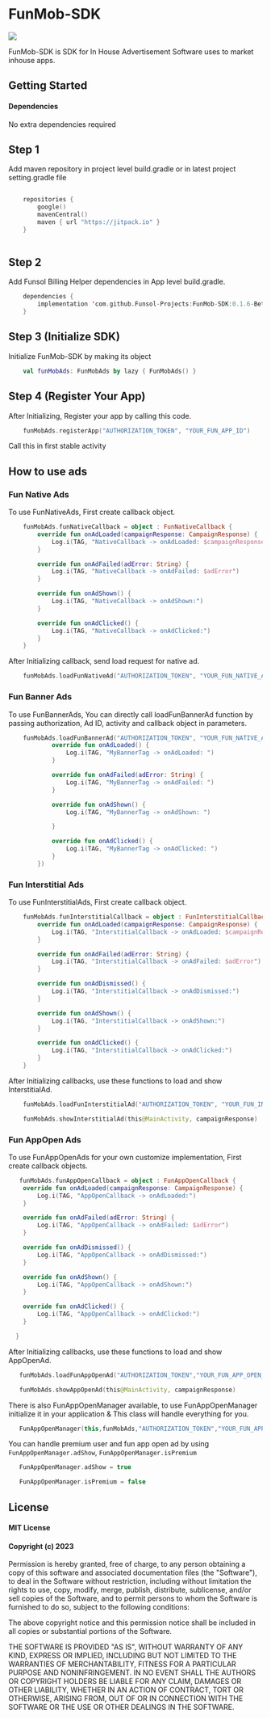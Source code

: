 # FunMob-SDK

[![](https://jitpack.io/v/Funsol-Projects/FunMob-SDK.svg)](https://jitpack.io/#Funsol-Projects/FunMob-SDK)

FunMob-SDK is SDK for In House Advertisement Software uses to market inhouse apps.

## Getting Started

#### Dependencies

No extra dependencies required

## Step 1

Add maven repository in project level build.gradle or in latest project setting.gradle file

```kotlin 

    repositories {
        google()
        mavenCentral()
        maven { url "https://jitpack.io" }
    }
 
```  

## Step 2

Add Funsol Billing Helper dependencies in App level build.gradle.

```kotlin
    dependencies {
        implementation 'com.github.Funsol-Projects:FunMob-SDK:0.1.6-Beta'
    }
```  

## Step 3 (Initialize SDK)

Initialize FunMob-SDK by making its object
```kotlin
    val funMobAds: FunMobAds by lazy { FunMobAds() }
```

## Step 4 (Register Your App)

After Initializing, Register your app by calling this code.

```kotlin
    funMobAds.registerApp("AUTHORIZATION_TOKEN", "YOUR_FUN_APP_ID")
```

Call this in first stable activity

## How to use ads
### Fun Native Ads

To use FunNativeAds, First create callback object.

```kotlin
    funMobAds.funNativeCallback = object : FunNativeCallback {
        override fun onAdLoaded(campaignResponse: CampaignResponse) {
            Log.i(TAG, "NativeCallback -> onAdLoaded: $campaignResponse")
        }

        override fun onAdFailed(adError: String) {
            Log.i(TAG, "NativeCallback -> onAdFailed: $adError")
        }

        override fun onAdShown() {
            Log.i(TAG, "NativeCallback -> onAdShown:")
        }

        override fun onAdClicked() {
            Log.i(TAG, "NativeCallback -> onAdClicked:")
        }
    }
```

After Initializing callback, send load request for native ad.

```kotlin
    funMobAds.loadFunNativeAd("AUTHORIZATION_TOKEN", "YOUR_FUN_NATIVE_AD_ID")
```

### Fun Banner Ads

To use FunBannerAds, You can directly call loadFunBannerAd function by passing authorization, Ad ID, activity and callback object in parameters.

```kotlin
    funMobAds.loadFunBannerAd("AUTHORIZATION_TOKEN", "YOUR_FUN_NATIVE_AD_ID", "ACTIVITY", "FRAME_LAYOUT_ID", object : FunBannerCallback {
            override fun onAdLoaded() {
                Log.i(TAG, "MyBannerTag -> onAdLoaded: ")
            }

            override fun onAdFailed(adError: String) {
                Log.i(TAG, "MyBannerTag -> onAdFailed: ")
            }

            override fun onAdShown() {
                Log.i(TAG, "MyBannerTag -> onAdShown: ")

            }

            override fun onAdClicked() {
                Log.i(TAG, "MyBannerTag -> onAdClicked: ")
            }
        })
```

### Fun Interstitial Ads

To use FunInterstitialAds, First create callback object.
```kotlin
    funMobAds.funInterstitialCallback = object : FunInterstitialCallback {
        override fun onAdLoaded(campaignResponse: CampaignResponse) {
            Log.i(TAG, "InterstitialCallback -> onAdLoaded: $campaignResponse")
        }

        override fun onAdFailed(adError: String) {
            Log.i(TAG, "InterstitialCallback -> onAdFailed: $adError")
        }

        override fun onAdDismissed() {
            Log.i(TAG, "InterstitialCallback -> onAdDismissed:")
        }

        override fun onAdShown() {
            Log.i(TAG, "InterstitialCallback -> onAdShown:")
        }

        override fun onAdClicked() {
            Log.i(TAG, "InterstitialCallback -> onAdClicked:")
        }
    }
```

After Initializing callbacks, use these functions to load and show InterstitialAd.

```kotlin
    funMobAds.loadFunInterstitialAd("AUTHORIZATION_TOKEN", "YOUR_FUN_INTERSTITIAL_AD_ID")

    funMobAds.showInterstitialAd(this@MainActivity, campaignResponse)
```
### Fun AppOpen Ads

To use FunAppOpenAds for your own customize implementation, First create callback objects.
```kotlin
   funMobAds.funAppOpenCallback = object : FunAppOpenCallback {
    override fun onAdLoaded(campaignResponse: CampaignResponse) {
        Log.i(TAG, "AppOpenCallback -> onAdLoaded:")
    }

    override fun onAdFailed(adError: String) {
        Log.i(TAG, "AppOpenCallback -> onAdFailed: $adError")
    }

    override fun onAdDismissed() {
        Log.i(TAG, "AppOpenCallback -> onAdDismissed:")
    }

    override fun onAdShown() {
        Log.i(TAG, "AppOpenCallback -> onAdShown:")
    }

    override fun onAdClicked() {
        Log.i(TAG, "AppOpenCallback -> onAdClicked:")
    }

  }
```

After Initializing callbacks, use these functions to load and show AppOpenAd.

```kotlin
   funMobAds.loadFunAppOpenAd("AUTHORIZATION_TOKEN","YOUR_FUN_APP_OPEN_AD_ID")

   funMobAds.showAppOpenAd(this@MainActivity, campaignResponse)
```

There is also FunAppOpenManager available, to use FunAppOpenManager initialize it in your application & This class will handle everything for you.

```kotlin
   FunAppOpenManager(this,funMobAds,"AUTHORIZATION_TOKEN","YOUR_FUN_APP_OPEN_AD_ID")
```

You can handle premium user and fun app open ad by using ```FunAppOpenManager.adShow```, ```FunAppOpenManager.isPremium```

```kotlin
   FunAppOpenManager.adShow = true

   FunAppOpenManager.isPremium = false
```

## License

#### MIT License
#### Copyright (c) 2023 

Permission is hereby granted, free of charge, to any person obtaining a copy of this software and
associated documentation files (the "Software"), to deal in the Software without restriction,
including without limitation the rights to use, copy, modify, merge, publish, distribute,
sublicense, and/or sell copies of the Software, and to permit persons to whom the Software is
furnished to do so, subject to the following conditions:

The above copyright notice and this permission notice shall be included in all copies or substantial
portions of the Software.

THE SOFTWARE IS PROVIDED "AS IS", WITHOUT WARRANTY OF ANY KIND, EXPRESS OR IMPLIED, INCLUDING BUT
NOT LIMITED TO THE WARRANTIES OF MERCHANTABILITY, FITNESS FOR A PARTICULAR PURPOSE AND
NONINFRINGEMENT. IN NO EVENT SHALL THE AUTHORS OR COPYRIGHT HOLDERS BE LIABLE FOR ANY CLAIM, DAMAGES
OR OTHER LIABILITY, WHETHER IN AN ACTION OF CONTRACT, TORT OR OTHERWISE, ARISING FROM, OUT OF OR IN
CONNECTION WITH THE SOFTWARE OR THE USE OR OTHER DEALINGS IN THE SOFTWARE.

